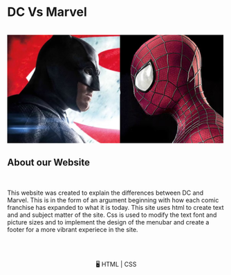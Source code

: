  # DC Vs Marvel

 </br>

<img src = "img/marvel_dc.PNG" width ="500px">

## About our Website
</br>

<p>This website was created to explain the differences between DC and Marvel. 
This is in the form of an argument beginning with how each comic franchise has expanded
to what it is today. This site uses html to create text and and subject matter of the site. 
Css is used to modify the text font and picture sizes and to implement the design of the menubar 
and create a footer for a more vibrant experiece in the site. <p>
  

</br>
<p align="center">
<br>
🖥️ HTML | CSS 